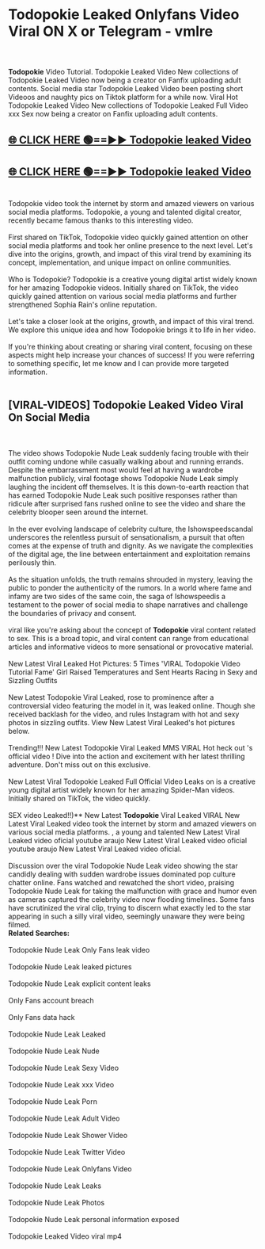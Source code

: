 <h1> Todopokie Leaked Onlyfans Video Viral ON X or Telegram - vmlre </h1>

# 
<br>
<strong>Todopokie</strong> Video Tutorial. Todopokie Leaked Video New collections of  Todopokie Leaked Video now being a creator on Fanfix uploading adult contents. Social media star Todopokie Leaked Video been posting short Videoos and naughty pics on Tiktok platform for a while now. Viral Hot Todopokie Leaked Video New collections of Todopokie Leaked Full Video xxx Sex now being a creator on Fanfix uploading adult contents.
<br>

## [🌐 CLICK HERE 🟢==►► Todopokie leaked Video ](https://onlyclips.site?title=Todopokie&ref=git)


## [🌐 CLICK HERE 🟢==►► Todopokie leaked Video ](https://onlyclips.site?title=Todopokie&ref=git)

<br>
Todopokie video took the internet by storm and amazed viewers on various social media platforms. Todopokie, a young and talented digital creator, recently became famous thanks to this interesting video.
<br><br>
First shared on TikTok, Todopokie video quickly gained attention on other social media platforms and took her online presence to the next level. Let's dive into the origins, growth, and impact of this viral trend by examining its concept, implementation, and unique impact on online communities.
<br><br>
Who is Todopokie? Todopokie is a creative young digital artist widely known for her amazing Todopokie videos. Initially shared on TikTok, the video quickly gained attention on various social media platforms and further strengthened Sophia Rain's online reputation.
<br><br>
Let's take a closer look at the origins, growth, and impact of this viral trend. We explore this unique idea and how Todopokie brings it to life in her video.
<br><br>
If you're thinking about creating or sharing viral content, focusing on these aspects might help increase your chances of success! If you were referring to something specific, let me know and I can provide more targeted information.
<br><br>
<h2>[VIRAL-VIDEOS] Todopokie Leaked Video Viral On Social Media</h2>
<br><br>
The video shows Todopokie Nude Leak suddenly facing trouble with their outfit coming undone while casually walking about and running errands. Despite the embarrassment most would feel at having a wardrobe malfunction publicly, viral footage shows Todopokie Nude Leak simply laughing the incident off themselves. It is this down-to-earth reaction that has earned Todopokie Nude Leak such positive responses rather than ridicule after surprised fans rushed online to see the video and share the celebrity blooper seen around the internet.
<br><br>
In the ever evolving landscape of celebrity culture, the Ishowspeedscandal underscores the relentless pursuit of sensationalism, a pursuit that often comes at the expense of truth and dignity. As we navigate the complexities of the digital age, the line between entertainment and exploitation remains perilously thin.
<br><br>
As the situation unfolds, the truth remains shrouded in mystery, leaving the public to ponder the authenticity of the rumors. In a world where fame and infamy are two sides of the same coin, the saga of Ishowspeedis a testament to the power of social media to shape narratives and challenge the boundaries of privacy and consent.
<br><br>
viral like you're asking about the concept of <strong>Todopokie</strong> viral content related to sex. This is a broad topic, and viral content can range from educational articles and informative videos to more sensational or provocative material.
<br><br>
New Latest Viral Leaked Hot Pictures: 5 Times 'VIRAL Todopokie Video Tutorial Fame' Girl Raised Temperatures and Sent Hearts Racing in Sexy and Sizzling Outfits
<br><br>
New Latest Todopokie Viral Leaked, rose to prominence after a controversial video featuring the model in it, was leaked online. Though she received backlash for the video, and rules Instagram with hot and sexy photos in sizzling outfits. View New Latest Viral Leaked's hot pictures below.
<br><br>
Trending!!! New Latest Todopokie Viral Leaked MMS VIRAL Hot heck out 's official video ! Dive into the action and excitement with her latest thrilling adventure. Don't miss out on this exclusive.
<br><br>
New Latest Viral Todopokie Leaked Full Official Video Leaks on  is a creative young digital artist widely known for her amazing Spider-Man videos. Initially shared on TikTok, the video quickly.
<br><br>
SEX video Leaked!!)** New Latest <strong>Todopokie</strong> Viral Leaked VIRAL New Latest Viral Leaked video took the internet by storm and amazed viewers on various social media platforms. , a young and talented New Latest Viral Leaked video oficial youtube araujo New Latest Viral Leaked video oficial youtube araujo New Latest Viral Leaked video oficial.
<br><br>
Discussion over the viral Todopokie Nude Leak video showing the star candidly dealing with sudden wardrobe issues dominated pop culture chatter online. Fans watched and rewatched the short video, praising Todopokie Nude Leak for taking the malfunction with grace and humor even as cameras captured the celebrity video now flooding timelines. Some fans have scrutinized the viral clip, trying to discern what exactly led to the star appearing in such a silly viral video, seemingly unaware they were being filmed.
<br>
<strong>Related Searches:</strong>
<br><br>
Todopokie Nude Leak Only Fans leak video
<br><br>
Todopokie Nude Leak leaked pictures
<br><br>
Todopokie Nude Leak explicit content leaks
<br><br>
Only Fans account breach
<br><br>
Only Fans data hack
<br><br>
Todopokie Nude Leak Leaked
<br><br>
Todopokie Nude Leak Nude
<br><br>
Todopokie Nude Leak Sexy Video
<br><br>
Todopokie Nude Leak xxx Video
<br><br>
Todopokie Nude Leak Porn
<br><br>
Todopokie Nude Leak Adult Video
<br><br>
Todopokie Nude Leak Shower Video
<br><br>
Todopokie Nude Leak Twitter Video
<br><br>
Todopokie Nude Leak Onlyfans Video
<br><br>
Todopokie Nude Leak Leaks
<br><br>
Todopokie Nude Leak Photos
<br><br>
Todopokie Nude Leak personal information exposed
<br><br>
Todopokie Leaked Video viral mp4